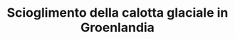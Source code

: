 ---
title: Scioglimento della calotta glaciale in Groenlandia
description: 
    - La Groenlandia è l’isola più grande del mondo. La perdita progressiva della sua calotta ghiacciata è preoccupante perché ospita la più grande massa di ghiaccio dell’emisfero settentrionale e questa, sciogliendosi o staccandosi, finisce nell’Oceano Atlantico e, alla fine, in tutti gli oceani del mondo contribuendo all’innalzamento dei mari e al cambiamento di tutte le coste del pianeta. Lo scioglimento dei ghiacci ha come causa principale il riscaldamento globale che innesca processi che si autoalimentano":" lo scioglimento superficiale dei ghiacci provoca l’abbassamento della calotta che trovandosi con zone ad altitudini inferiori, risente maggiormente del calore.
    - E’ chiamata "linea di neve" l’altitudine in cui la calotta glaciale è coperta di neve; questa ha un'albedo più alta del ghiaccio nudo quindi riflette più energia proveniente dal sole. Se la linea di neve migra verso altitudini più elevate man mano che la calotta glaciale si riscalda, significa che il ghiaccio assorbirà più radiazione solare in arrivo, causando più scioglimento inoltre anche l'acqua di disgelo può influenzare la velocità del flusso della calotta glaciale e i processi di distacco 
consequences:
    description:  Purtroppo non è una situazione facile da invertire e il caldo record che da anni si registra soprattutto nell’area artica sta peggiorando la situazione che è in accelerazione di ben 7 volte rispetto alle precedenti stime previste. Se l’intera calotta scomparisse, il mare potrebbe salire dai 2 ai 7 metri con conseguenze devastanti per molte città costiere del mondo e con conseguenti migrazioni di massa.
choords:
    x: 663
    y: 149
---